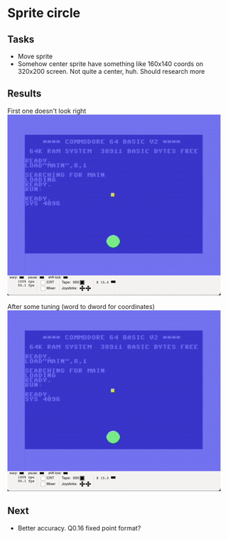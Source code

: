 # Sprite circle

## Tasks

* Move sprite
* Somehow center sprite have something like 160x140 coords on 320x200 screen. Not quite a center, huh. Should research more

## Results

First one doesn't look right
![debugger1.png](images/debugger.gif)

After some tuning (word to dword for coordinates)
![debugger1.png](images/debugger.gif)

## Next
* Better accuracy. Q0.16 fixed point format?   